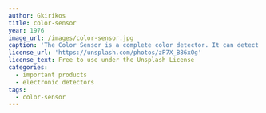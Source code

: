```yaml
---
author: Gkirikos
title: color-sensor
year: 1976
image_url: /images/color-sensor.jpg
caption: 'The Color Sensor is a complete color detector. It can detect and measure a nearly limitless range of visible colors to a certain degree. It consists of a TAOS TCS3200 RGB sensor chip and 4 white LEDs.'
license_url: 'https://unsplash.com/photos/zP7X_B86xOg'
license_text: Free to use under the Unsplash License
categories: 
  - important products
  - electronic detectors
tags:
  - color-sensor
---
```

